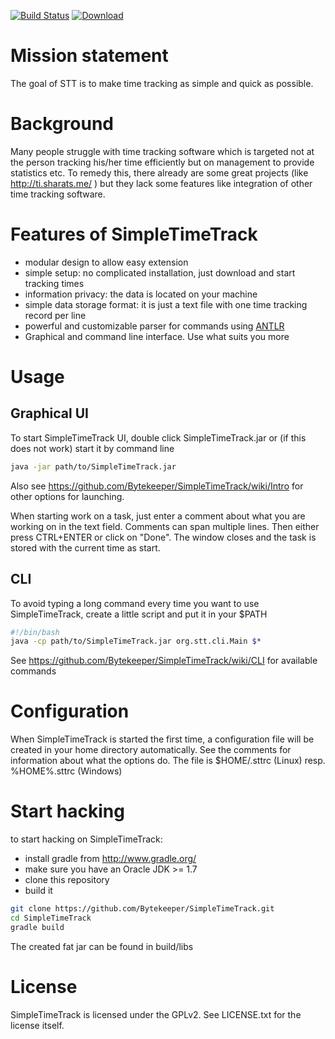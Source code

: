 [![Build Status](https://travis-ci.org/Bytekeeper/STT.svg)](https://travis-ci.org/Bytekeeper/STT) [ ![Download](https://api.bintray.com/packages/bytekeeper/generic/SimpleTimeTrack/images/download.png) ](https://bintray.com/bytekeeper/generic/SimpleTimeTrack/_latestVersion)

# Mission statement 

The goal of STT is to make time tracking as simple and quick as possible.

# Background

Many people struggle with time tracking software which is targeted not at the person tracking his/her time efficiently but on management to provide statistics etc.
To remedy this, there already are some great projects (like http://ti.sharats.me/ ) but they lack some features like integration of other time tracking software.

# Features of SimpleTimeTrack

- modular design to allow easy extension
- simple setup: no complicated installation, just download and start tracking times
- information privacy: the data is located on your machine
- simple data storage format: it is just a text file with one time tracking record per line
- powerful and customizable parser for commands using [ANTLR](http://www.antlr.org/)
- Graphical and command line interface. Use what suits you more

# Usage

## Graphical UI

To start SimpleTimeTrack UI, double click SimpleTimeTrack.jar or (if this does not work) start it by command line 
```bash
java -jar path/to/SimpleTimeTrack.jar
```

Also see https://github.com/Bytekeeper/SimpleTimeTrack/wiki/Intro for other options for launching.

When starting work on a task, just enter a comment about what you are working on in the text field. Comments can span multiple lines. Then either press CTRL+ENTER or click on "Done". The window closes and the task is stored with the current time as start.

## CLI

To avoid typing a long command every time you want to use SimpleTimeTrack, create a little script and put it in your $PATH
```bash
#!/bin/bash
java -cp path/to/SimpleTimeTrack.jar org.stt.cli.Main $*
```

See https://github.com/Bytekeeper/SimpleTimeTrack/wiki/CLI for available commands

# Configuration

When SimpleTimeTrack is started the first time, a configuration file will be created in your home directory automatically. See the comments for information about what the options do.
The file is $HOME/.sttrc (Linux) resp. %HOME%\.sttrc (Windows)

# Start hacking

to start hacking on SimpleTimeTrack:
- install gradle from http://www.gradle.org/
- make sure you have an Oracle JDK >= 1.7
- clone this repository 
- build it
```bash
git clone https://github.com/Bytekeeper/SimpleTimeTrack.git
cd SimpleTimeTrack
gradle build
```
The created fat jar can be found in build/libs

# License

SimpleTimeTrack is licensed under the GPLv2. See LICENSE.txt for the license itself.
